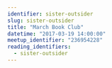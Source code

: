 ```yaml
---
identifier: sister-outsider
slug: sister-outsider
title: "March Book Club"
datetime: "2017-03-19 14:00:00"
meetup_identifier: "236954228"
reading_identifiers:
  - sister-outsider
---
```

